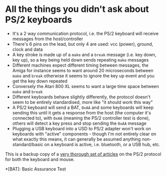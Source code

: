 # All the things you didn't ask about PS/2 keyboards

- It's a 2 way communication protocol, i.e. the PS/2 keyboard will receive messages from the host/controller
- There's 6 pins on the lead, but only 4 are used: vcc (power), ground, clock and data
- A key stroke is made up of a `make` and a `break` message (i.e. key down, key up), so a key being held down sends repeating `make` messages
- Different machines expect different timing between messages, the Amiga for instance seems to want around 20 microseconds between `make` and `break` otherwise it seems to ignore the key up event and you get the key down repeated
- Conversely the Atari 800 XL seems to want a large time space between `make` and `break`
- Different keyboards behave slightly differently, the protocol doesn't seem to be entirely standardised, more like "it should work this way"
- A PS/2 keyboard will send a BAT, `0xAA` and some keyboards will keep sending this until it gets a response from the host (the computer it's connected to), with `0xAA` (meaning the PS/2 controller test is done), others will detect a key press and stop sending the `0xAA` message
- Plugging a USB keyboard into a USD to PS/2 adapter won't work on keyboards with "active" components - though I'm not entirely clear on what exactly this means, it can generally be assumed anything non-standard/basic on a keyboard is active, i.e. bluetooth, or a USB hub, etc.

This is a backup copy of a [very thorough set of articles](https://www.avrfreaks.net/sites/default/files/PS2%20Keyboard.pdf) on the PS/2 protocol for both the keyboard and mouse.

*[BAT]: Basic Assurance Test
